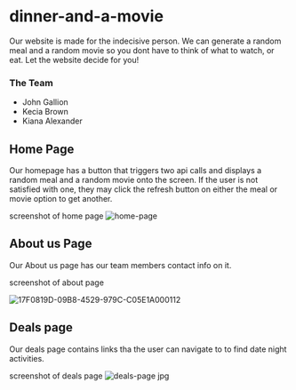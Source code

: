 # dinner-and-a-movie
Our website is made for the indecisive person. We can generate a random meal and a random movie so you dont have to think of what to watch, or eat. Let the website decide for you!
### The Team
- John Gallion
- Kecia Brown
- Kiana Alexander

## Home Page
Our homepage has a button that triggers two api calls and displays a random meal and a random movie onto the screen. If the user is not satisfied with one, they may click the refresh button on either the meal or movie option to get another.

screenshot of home page
![home-page](https://github.com/adoredior/dinnerandmovie/assets/117949779/e7c71634-64de-49a1-8926-7fbc6ce758a9)





## About us Page 
Our About us page has our team members contact info on it.

screenshot of about page

![17F0819D-09B8-4529-979C-C05E1A000112](https://github.com/adoredior/dinnerandmovie/assets/117949779/f63a5236-604c-4dea-9fc0-e9cfc7d245a2)



## Deals page
Our deals page contains links tha the user can navigate to to find date night activities.

screenshot of deals page
![deals-page jpg](https://github.com/adoredior/dinnerandmovie/assets/117949779/75f9a6ab-3ec0-4d76-b0a2-e8b9ebdde5be)
